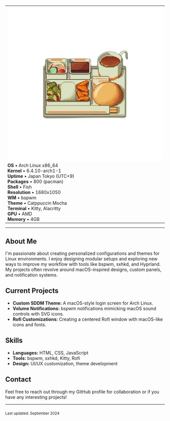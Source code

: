 <table>
  <tr>
    <td>
      <img src="https://github.com/Zyphorus/Zyphorus/blob/main/%E3%82%B3%E3%83%BC%E3%83%92%E3%83%BC%E3%81%A8%E5%A1%A9.png">
        <b>OS</b>         • Arch Linux x86_64<br>
        <b>Kernel</b>     • 6.4.10-arch1-1<br>
        <b>Uptime</b>     • Japan Tokyo (UTC+9)<br>
        <b>Packages</b>   • 800 (pacman)<br>
        <b>Shell</b>      • Fish<br>
        <b>Resolution</b> • 1680x1050<br>
        <b>WM</b>         • bspwm<br>
        <b>Theme</b>      • Catppuccin Mocha<br>
        <b>Terminal</b>   • Kitty, Alacritty<br>
        <b>GPU</b>        • AMD<br>
        <b>Memory</b>     • 4GB<br>
      </samp>
    </td>
  </tr>
</table>

---

## About Me
I'm passionate about creating personalized configurations and themes for Linux environments. I enjoy designing modular setups and exploring new ways to improve my workflow with tools like bspwm, sxhkd, and Hyprland. My projects often revolve around macOS-inspired designs, custom panels, and notification systems.

## Current Projects
- **Custom SDDM Theme:** A macOS-style login screen for Arch Linux.
- **Volume Notifications:** bspwm notifications mimicking macOS sound controls with SVG icons.
- **Rofi Customizations:** Creating a centered Rofi window with macOS-like icons and fonts.

## Skills
- **Languages:** HTML, CSS, JavaScript
- **Tools:** bspwm, sxhkd, Kitty, Rofi
- **Design:** UI/UX customization, theme development

## Contact
Feel free to reach out through my GitHub profile for collaboration or if you have any interesting projects!

---

<sub>Last updated: September 2024</sub>